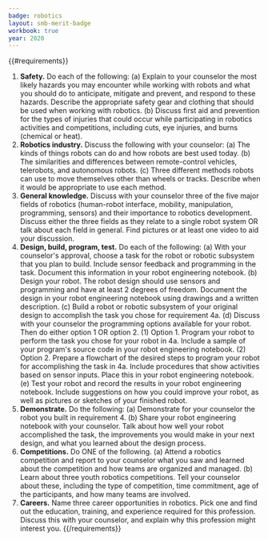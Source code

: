 ```yaml
---
badge: robotics
layout: smb-merit-badge
workbook: true
year: 2020
---
```


{{#requirements}}
1. **Safety.** Do each of the following:
    (a) Explain to your counselor the most likely hazards you may encounter while working with robots and what you should do to anticipate, mitigate and prevent, and respond to these hazards. Describe the appropriate safety gear and clothing that should be used when working with robotics.
    (b) Discuss first aid and prevention for the types of injuries that could occur while participating in robotics activities and competitions, including cuts, eye injuries, and burns (chemical or heat).
2. **Robotics industry.** Discuss the following with your counselor:
    (a) The kinds of things robots can do and how robots are best used today.
    (b) The similarities and differences between remote-control vehicles, telerobots, and autonomous robots.
    (c) Three different methods robots can use to move themselves other than wheels or tracks. Describe when it would be appropriate to use each method.
3. **General knowledge.** Discuss with your counselor three of the five major fields of robotics (human-robot interface, mobility, manipulation, programming, sensors) and their importance to robotics development. Discuss either the three fields as they relate to a single robot system OR talk about each field in general. Find pictures or at least one video to aid your discussion.
4. **Design, build, program, test.** Do each of the following:
    (a) With your counselor's approval, choose a task for the robot or robotic subsystem that you plan to build. Include sensor feedback and programming in the task. Document this information in your robot engineering notebook.
    (b) Design your robot. The robot design should use sensors and programming and have at least 2 degrees of freedom. Document the design in your robot engineering notebook using drawings and a written description.
    (c) Build a robot or robotic subsystem of your original design to accomplish the task you chose for requirement 4a.
    (d) Discuss with your counselor the programming options available for your robot. Then do either option 1 OR option 2.
        (1) Option 1. Program your robot to perform the task you chose for your robot in 4a. Include a sample of your program's source code in your robot engineering notebook.
        (2) Option 2. Prepare a flowchart of the desired steps to program your robot for accomplishing the task in 4a. Include procedures that show activities based on sensor inputs. Place this in your robot engineering notebook.
    (e) Test your robot and record the results in your robot engineering notebook. Include suggestions on how you could improve your robot, as well as pictures or sketches of your finished robot.
5. **Demonstrate.** Do the following:
    (a) Demonstrate for your counselor the robot you built in requirement 4.
    (b) Share your robot engineering notebook with your counselor. Talk about how well your robot accomplished the task, the improvements you would make in your next design, and what you learned about the design process.
6. **Competitions.** Do ONE of the following.
    (a) Attend a robotics competition and report to your counselor what you saw and learned about the competition and how teams are organized and managed.
    (b) Learn about three youth robotics competitions. Tell your counselor about these, including the type of competition, time commitment, age of the participants, and how many teams are involved.
7. **Careers.** Name three career opportunities in robotics. Pick one and find out the education, training, and experience required for this profession. Discuss this with your counselor, and explain why this profession might interest you.
{{/requirements}}
